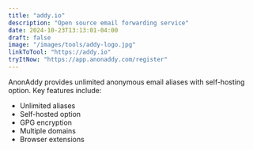 ```yaml
---
title: "addy.io"
description: "Open source email forwarding service"
date: 2024-10-23T13:13:01-04:00
draft: false
image: "/images/tools/addy-logo.jpg"
linkToTool: "https://addy.io"
tryItNow: "https://app.anonaddy.com/register"
---
```

AnonAddy provides unlimited anonymous email aliases with self-hosting option. Key features include:
- Unlimited aliases
- Self-hosted option
- GPG encryption
- Multiple domains
- Browser extensions
